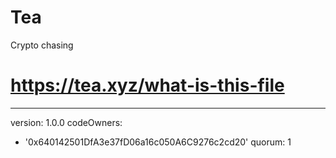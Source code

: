# Tea
Crypto chasing
# https://tea.xyz/what-is-this-file
---
version: 1.0.0
codeOwners:
  - '0x640142501DfA3e37fD06a16c050A6C9276c2cd20'
quorum: 1
